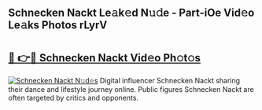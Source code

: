 ## Schnecken Nackt Le𝚊k𝚎d N𝚞𝚍e - Part-iOe Vid𝚎o Le𝚊ks Photos rLyrV

# <h2><a href="http://fb2cxq5.evod.top/?m=Schnecken+Nackt">🔗 👉🔴 Schnecken Nackt Vid𝚎o Ph𝚘t𝚘s</a></h2>

[![Schnecken Nackt N𝚞d𝚎s](https://i.imgur.com/8V9OHl7.gif)](http://fb2cxq5.evod.top/?m=Schnecken+Nackt)
Digital influencer Schnecken Nackt sharing their dance and lifestyle journey online. Public figures Schnecken Nackt are often targeted by critics and opponents. 
